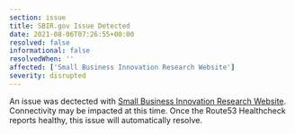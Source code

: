 ```yaml
---
section: issue
title: SBIR.gov Issue Detected
date: 2021-08-06T07:26:55+00:00
resolved: false
informational: false
resolvedWhen: ''
affected: ['Small Business Innovation Research Website']
severity: disrupted
---
```

An issue was dectected with [Small Business Innovation Research Website](https://www.sbir.gov).  Connectivity may be impacted at this time.  Once the Route53 Healthcheck reports healthy, this issue will automatically resolve.

